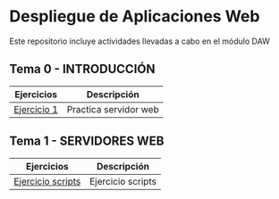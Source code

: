 # Despliegue de Aplicaciones Web
Este repositorio incluye actividades llevadas a cabo en el módulo DAW

## Tema 0 - INTRODUCCIÓN

|Ejercicios|Descripción|
|----------|-----------|
|[Ejercicio 1](Tema0/Ejercicio1.md)|Practica servidor web|

## Tema 1 - SERVIDORES WEB
|Ejercicios|Descripción|
|----------|-----------|
|[Ejercicio scripts](Tema1/Ejercicio_scripts.md)|Ejercicio scripts|

